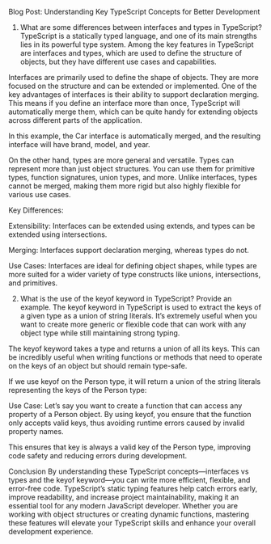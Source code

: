 Blog Post: Understanding Key TypeScript Concepts for Better Development
1. What are some differences between interfaces and types in TypeScript?
TypeScript is a statically typed language, and one of its main strengths lies in its powerful type system. Among the key features in TypeScript are interfaces and types, which are used to define the structure of objects, but they have different use cases and capabilities.

Interfaces are primarily used to define the shape of objects. They are more focused on the structure and can be extended or implemented. One of the key advantages of interfaces is their ability to support declaration merging. This means if you define an interface more than once, TypeScript will automatically merge them, which can be quite handy for extending objects across different parts of the application.

In this example, the Car interface is automatically merged, and the resulting interface will have brand, model, and year.

On the other hand, types are more general and versatile. Types can represent more than just object structures. You can use them for primitive types, function signatures, union types, and more. Unlike interfaces, types cannot be merged, making them more rigid but also highly flexible for various use cases.

Key Differences:

Extensibility: Interfaces can be extended using extends, and types can be extended using intersections.

Merging: Interfaces support declaration merging, whereas types do not.

Use Cases: Interfaces are ideal for defining object shapes, while types are more suited for a wider variety of type constructs like unions, intersections, and primitives.

2. What is the use of the keyof keyword in TypeScript? Provide an example.
The keyof keyword in TypeScript is used to extract the keys of a given type as a union of string literals. It’s extremely useful when you want to create more generic or flexible code that can work with any object type while still maintaining strong typing.

The keyof keyword takes a type and returns a union of all its keys. This can be incredibly useful when writing functions or methods that need to operate on the keys of an object but should remain type-safe.

If we use keyof on the Person type, it will return a union of the string literals representing the keys of the Person type:


Use Case:
Let’s say you want to create a function that can access any property of a Person object. By using keyof, you ensure that the function only accepts valid keys, thus avoiding runtime errors caused by invalid property names.

This ensures that key is always a valid key of the Person type, improving code safety and reducing errors during development.

Conclusion
By understanding these TypeScript concepts—interfaces vs types and the keyof keyword—you can write more efficient, flexible, and error-free code. TypeScript’s static typing features help catch errors early, improve readability, and increase project maintainability, making it an essential tool for any modern JavaScript developer. Whether you are working with object structures or creating dynamic functions, mastering these features will elevate your TypeScript skills and enhance your overall development experience.